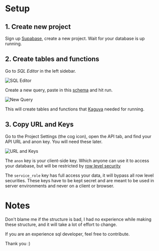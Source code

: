 # Setup

## 1. Create new project

Sign up [Supabase](https://app.supabase.io), create a new project. Wait for your database is up running.

## 2. Create tables and functions

Go to _SQL Editor_ in the left sidebar.

![SQL Editor](https://i.ibb.co/0yVdWZL/image-2022-04-11-111745302.png)

Create a new query, paste in this [schema](https://github.com/hoangvu12/kaguya-database/blob/main/schema.sql) and hit run.

![New Query](https://i.ibb.co/MNmqmgQ/image-2022-04-11-112013701.png)

This will create tables and functions that [Kaguya](github.com/hoangvu12/Kaguya) needed for running.

## 3. Copy URL and Keys

Go to the Project Settings (the cog icon), open the API tab, and find your API URL and anon key. You will need these later.

![URL and Keys](https://i.ibb.co/L8rPfNM/image-2022-04-11-112755195.png)

The `anon` key is your client-side key. Which anyone can use it to access your database, but will be restricted by [row level security](https://supabase.com/docs/guides/auth/row-level-security)

The `service_role` key has full access your data, it will bypass all row level securities. These keys have to be kept secret and are meant to be used in server environments and never on a client or browser.

# Notes

Don't blame me if the structure is bad, I had no experience while making these structure, and it will take a lot of effort to change.

If you are an experience sql developer, feel free to contribute.

Thank you :)
